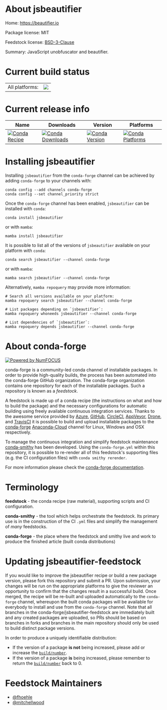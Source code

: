 About jsbeautifier
==================

Home: https://beautifier.io

Package license: MIT

Feedstock license: [BSD-3-Clause](https://github.com/conda-forge/jsbeautifier-feedstock/blob/main/LICENSE.txt)

Summary: JavaScript unobfuscator and beautifier.

Current build status
====================


<table><tr><td>All platforms:</td>
    <td>
      <a href="https://dev.azure.com/conda-forge/feedstock-builds/_build/latest?definitionId=14391&branchName=main">
        <img src="https://dev.azure.com/conda-forge/feedstock-builds/_apis/build/status/jsbeautifier-feedstock?branchName=main">
      </a>
    </td>
  </tr>
</table>

Current release info
====================

| Name | Downloads | Version | Platforms |
| --- | --- | --- | --- |
| [![Conda Recipe](https://img.shields.io/badge/recipe-jsbeautifier-green.svg)](https://anaconda.org/conda-forge/jsbeautifier) | [![Conda Downloads](https://img.shields.io/conda/dn/conda-forge/jsbeautifier.svg)](https://anaconda.org/conda-forge/jsbeautifier) | [![Conda Version](https://img.shields.io/conda/vn/conda-forge/jsbeautifier.svg)](https://anaconda.org/conda-forge/jsbeautifier) | [![Conda Platforms](https://img.shields.io/conda/pn/conda-forge/jsbeautifier.svg)](https://anaconda.org/conda-forge/jsbeautifier) |

Installing jsbeautifier
=======================

Installing `jsbeautifier` from the `conda-forge` channel can be achieved by adding `conda-forge` to your channels with:

```
conda config --add channels conda-forge
conda config --set channel_priority strict
```

Once the `conda-forge` channel has been enabled, `jsbeautifier` can be installed with `conda`:

```
conda install jsbeautifier
```

or with `mamba`:

```
mamba install jsbeautifier
```

It is possible to list all of the versions of `jsbeautifier` available on your platform with `conda`:

```
conda search jsbeautifier --channel conda-forge
```

or with `mamba`:

```
mamba search jsbeautifier --channel conda-forge
```

Alternatively, `mamba repoquery` may provide more information:

```
# Search all versions available on your platform:
mamba repoquery search jsbeautifier --channel conda-forge

# List packages depending on `jsbeautifier`:
mamba repoquery whoneeds jsbeautifier --channel conda-forge

# List dependencies of `jsbeautifier`:
mamba repoquery depends jsbeautifier --channel conda-forge
```


About conda-forge
=================

[![Powered by
NumFOCUS](https://img.shields.io/badge/powered%20by-NumFOCUS-orange.svg?style=flat&colorA=E1523D&colorB=007D8A)](https://numfocus.org)

conda-forge is a community-led conda channel of installable packages.
In order to provide high-quality builds, the process has been automated into the
conda-forge GitHub organization. The conda-forge organization contains one repository
for each of the installable packages. Such a repository is known as a *feedstock*.

A feedstock is made up of a conda recipe (the instructions on what and how to build
the package) and the necessary configurations for automatic building using freely
available continuous integration services. Thanks to the awesome service provided by
[Azure](https://azure.microsoft.com/en-us/services/devops/), [GitHub](https://github.com/),
[CircleCI](https://circleci.com/), [AppVeyor](https://www.appveyor.com/),
[Drone](https://cloud.drone.io/welcome), and [TravisCI](https://travis-ci.com/)
it is possible to build and upload installable packages to the
[conda-forge](https://anaconda.org/conda-forge) [Anaconda-Cloud](https://anaconda.org/)
channel for Linux, Windows and OSX respectively.

To manage the continuous integration and simplify feedstock maintenance
[conda-smithy](https://github.com/conda-forge/conda-smithy) has been developed.
Using the ``conda-forge.yml`` within this repository, it is possible to re-render all of
this feedstock's supporting files (e.g. the CI configuration files) with ``conda smithy rerender``.

For more information please check the [conda-forge documentation](https://conda-forge.org/docs/).

Terminology
===========

**feedstock** - the conda recipe (raw material), supporting scripts and CI configuration.

**conda-smithy** - the tool which helps orchestrate the feedstock.
                   Its primary use is in the construction of the CI ``.yml`` files
                   and simplify the management of *many* feedstocks.

**conda-forge** - the place where the feedstock and smithy live and work to
                  produce the finished article (built conda distributions)


Updating jsbeautifier-feedstock
===============================

If you would like to improve the jsbeautifier recipe or build a new
package version, please fork this repository and submit a PR. Upon submission,
your changes will be run on the appropriate platforms to give the reviewer an
opportunity to confirm that the changes result in a successful build. Once
merged, the recipe will be re-built and uploaded automatically to the
`conda-forge` channel, whereupon the built conda packages will be available for
everybody to install and use from the `conda-forge` channel.
Note that all branches in the conda-forge/jsbeautifier-feedstock are
immediately built and any created packages are uploaded, so PRs should be based
on branches in forks and branches in the main repository should only be used to
build distinct package versions.

In order to produce a uniquely identifiable distribution:
 * If the version of a package **is not** being increased, please add or increase
   the [``build/number``](https://docs.conda.io/projects/conda-build/en/latest/resources/define-metadata.html#build-number-and-string).
 * If the version of a package **is** being increased, please remember to return
   the [``build/number``](https://docs.conda.io/projects/conda-build/en/latest/resources/define-metadata.html#build-number-and-string)
   back to 0.

Feedstock Maintainers
=====================

* [@fhoehle](https://github.com/fhoehle/)
* [@mitchellwood](https://github.com/mitchellwood/)

